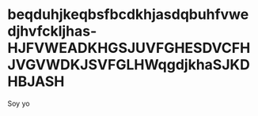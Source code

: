 # beqduhjkeqbsfbcdkhjasdqbuhfvwedjhvfckljhas-HJFVWEADKHGSJUVFGHESDVCFHJVGVWDKJSVFGLHWqgdjkhaSJKDHBJASH
Soy yo
